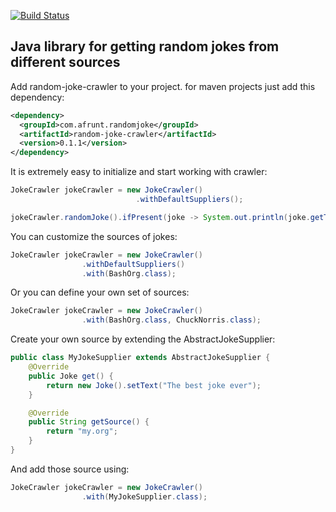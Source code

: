 [![Build Status](https://travis-ci.org/afrunt/jach.svg?branch=master)](https://travis-ci.org/afrunt/random-joke-crawler)
## Java library for getting random jokes from different sources
Add random-joke-crawler to your project. for maven projects just add this dependency:
```xml
<dependency>
  <groupId>com.afrunt.randomjoke</groupId>
  <artifactId>random-joke-crawler</artifactId>
  <version>0.1.1</version>
</dependency>
```
It is extremely easy to initialize and start working with crawler:
```java
JokeCrawler jokeCrawler = new JokeCrawler()
                            .withDefaultSuppliers();

jokeCrawler.randomJoke().ifPresent(joke -> System.out.println(joke.getText()));
``` 

You can customize the sources of jokes:
```java
JokeCrawler jokeCrawler = new JokeCrawler()
                .withDefaultSuppliers()
                .with(BashOrg.class);
``` 

Or you can define your own set of sources:
```java
JokeCrawler jokeCrawler = new JokeCrawler()
                .with(BashOrg.class, ChuckNorris.class);
``` 

Create your own source by extending the AbstractJokeSupplier:
```java
public class MyJokeSupplier extends AbstractJokeSupplier {
    @Override
    public Joke get() {
        return new Joke().setText("The best joke ever");
    }

    @Override
    public String getSource() {
        return "my.org";
    }
}
``` 
And add those source using:
```java
JokeCrawler jokeCrawler = new JokeCrawler()
                .with(MyJokeSupplier.class);
``` 
